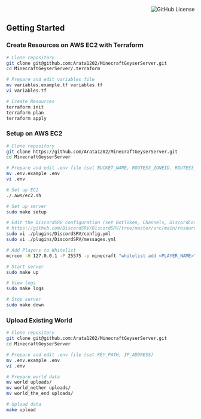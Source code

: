 <div align="right">

![GitHub License](https://img.shields.io/github/license/Arata1202/MinecraftGeyserServer)

</div>

## Getting Started

### Create Resources on AWS EC2 with Terraform

```bash
# Clone repository
git clone git@github.com:Arata1202/MinecraftGeyserServer.git
cd MinecraftGeyserServer/.terraform

# Prepare and edit variables file
mv variables.example.tf variables.tf
vi variables.tf

# Create Resources
terraform init
terraform plan
terraform apply
```

### Setup on AWS EC2

```bash
# Clone repository
git clone https://github.com/Arata1202/MinecraftGeyserServer.git
cd MinecraftGeyserServer

# Prepare and edit .env file (set BUCKET_NAME, ROUTE53_ZONEID, ROUTE53_FQDN)
mv .env.example .env
vi .env

# Set up EC2
./.aws/ec2.sh

# Set up server
sudo make setup

# Edit the DiscordSRV configuration (set BotToken, Channels, DiscordConsoleChannelId, DiscordInviteLink)
# https://github.com/DiscordSRV/DiscordSRV/tree/master/src/main/resources/messages
sudo vi ./plugins/DiscordSRV/config.yml
sudo vi ./plugins/DiscordSRV/messages.yml

# Add Players to Whitelist
mcrcon -H 127.0.0.1 -P 25575 -p minecraft "whitelist add <PLAYER_NAME>"

# Start server
sudo make up

# View logs
sudo make logs

# Stop server
sudo make down
```

### Upload Existing World

```bash
# Clone repository
git clone git@github.com:Arata1202/MinecraftGeyserServer.git
cd MinecraftGeyserServer

# Prepare and edit .env file (set KEY_PATH, IP_ADDRESS)
mv .env.example .env
vi .env

# Prepare world data
mv world uploads/
mv world_nether uploads/
mv world_the_end uploads/

# Upload data
make upload
```
